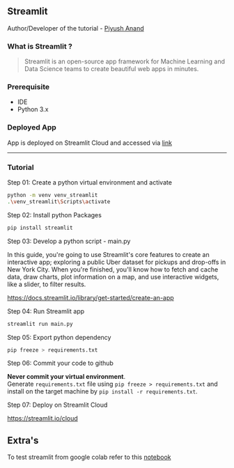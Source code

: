
## Streamlit

Author/Developer of the tutorial - [Piyush Anand](https://github.com/piyush-an)

### What is Streamlit ?
> Streamlit is an open-source app framework for Machine Learning and Data Science teams to create beautiful web apps in minutes.

### Prerequisite
* IDE
* Python 3.x

### Deployed App

App is deployed on Streamlit Cloud and accessed via [link](https://piyush-an-damg7245-spring23-streamlitmain-drkgeo.streamlit.app/)

---

### Tutorial

Step 01: Create a python virtual environment and activate
```bash
python -m venv venv_streamlit
.\venv_streamlit\Scripts\activate
```

Step 02: Install python Packages
```bash
pip install streamlit
```
Step 03: Develop a python script - main.py

In this guide, you're going to use Streamlit's core features to create an interactive app; exploring a public Uber dataset for pickups and drop-offs in New York City. When you're finished, you'll know how to fetch and cache data, draw charts, plot information on a map, and use interactive widgets, like a slider, to filter results.

https://docs.streamlit.io/library/get-started/create-an-app

Step 04: Run Streamlit app
```bash
streamlit run main.py
```

Step 05: Export python dependency
```bash
pip freeze > requirements.txt
```

Step 06: Commit your code to github

**Never commit your virtual environment**. <br> 
Generate `requirements.txt` file using `pip freeze > requirements.txt` and install on the target machine by `pip install -r requirements.txt`.

Step 07: Deploy on Streamlit Cloud

https://streamlit.io/cloud


## Extra's

To test streamlit from google colab refer to this [notebook](/streamlit/streamlit_colab.ipynb)
